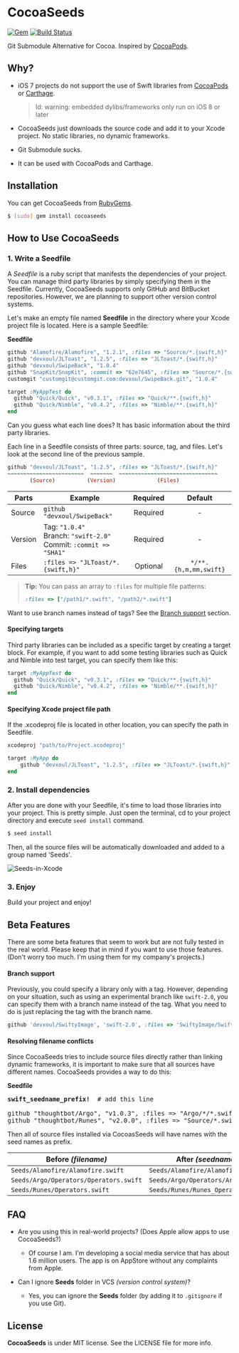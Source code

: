 CocoaSeeds
==========

[![Gem](https://img.shields.io/gem/v/cocoaseeds.svg)](https://rubygems.org/gems/cocoaseeds)
[![Build Status](https://travis-ci.org/devxoul/CocoaSeeds.svg?branch=master)](https://travis-ci.org/devxoul/CocoaSeeds)

Git Submodule Alternative for Cocoa. Inspired by [CocoaPods](https://cocoapods.org).


Why?
----

- iOS 7 projects do not support the use of Swift libraries from [CocoaPods](https://cocoapods.org) or [Carthage](https://github.com/Carthage/Carthage).
    > ld: warning: embedded dylibs/frameworks only run on iOS 8 or later

- CocoaSeeds just downloads the source code and add it to your Xcode project. No static libraries, no dynamic frameworks.
- Git Submodule sucks.
- It can be used with CocoaPods and Carthage.


Installation
------------

You can get CocoaSeeds from [RubyGems](https://rubygems.org).

```bash
$ [sudo] gem install cocoaseeds
```


How to Use CocoaSeeds
----------------

### 1. Write a Seedfile

A *Seedfile* is a ruby script that manifests the dependencies of your project. You can manage third party libraries by simply specifying them in the Seedfile. Currently, CocoaSeeds supports only GitHub and BitBucket repositories. However, we are planning to support other version control systems.

Let's make an empty file named **Seedfile** in the directory where your Xcode project file is located. Here is a sample Seedfile:

**Seedfile**

```ruby
github "Alamofire/Alamofire", "1.2.1", :files => "Source/*.{swift,h}"
github "devxoul/JLToast", "1.2.5", :files => "JLToast/*.{swift,h}"
github "devxoul/SwipeBack", "1.0.4"
github "SnapKit/SnapKit", :commit => "62e7645", :files => "Source/*.{swift,h}"
customgit "customgit@customgit.com:devxoul/SwipeBack.git", "1.0.4"

target :MyAppTest do
  github "Quick/Quick", "v0.3.1", :files => "Quick/**.{swift,h}"
  github "Quick/Nimble", "v0.4.2", :files => "Nimble/**.{swift,h}"
end
```

Can you guess what each line does? It has basic information about the third party libraries. 

Each line in a Seedfile consists of three parts: source, tag, and files. Let's look at the second line of the previous sample.

```ruby
github "devxoul/JLToast", "1.2.5", :files => "JLToast/*.{swift,h}"
~~~~~~~~~~~~~~~~~~~~~~~~  ~~~~~~~  ~~~~~~~~~~~~~~~~~~~~~~~~~~~~~~~
       (Source)          (Version)             (Files)
```

| Parts   | Example                           | Required | Default               |
|---------|-----------------------------------|:--------:|:---------------------:|
| Source  | `github "devxoul/SwipeBack"`      | Required | -                     |
| Version | Tag: `"1.0.4"`<br>Branch: `"swift-2.0"`<br>Commit: `:commit => "SHA1"` | Required | -                     |
| Files   | `:files => "JLToast/*.{swift,h}"` | Optional | `*/**.{h,m,mm,swift}` |

> **Tip:** You can pass an array to `:files` for multiple file patterns:
>
> ```ruby
> :files => ["/path1/*.swift", "/path2/*.swift"]
> ```

Want to use branch names instead of tags? See the [Branch support](#branch-support) section.

#### Specifying targets

Third party libraries can be included as a specific target by creating a target block. For example, if you want to add some testing libraries such as Quick and Nimble into test target, you can specify them like this:

```ruby
target :MyAppTest do
  github "Quick/Quick", "v0.3.1", :files => "Quick/**.{swift,h}"
  github "Quick/Nimble", "v0.4.2", :files => "Nimble/**.{swift,h}"
end
```

#### Specifying Xcode project file path

If the .xcodeproj file is located in other location, you can specify the path in Seedfile.

```ruby
xcodeproj "path/to/Project.xcodeproj"

target :MyApp do
    github "devxoul/JLToast", "1.2.5", :files => "JLToast/*.{swift,h}"
end
```

### 2. Install dependencies

After you are done with your Seedfile, it's time to load those libraries into your project. This is pretty simple. Just open the terminal, cd to your project directory and execute `seed install` command.

```bash
$ seed install
```

Then, all the source files will be automatically downloaded and added to a group named 'Seeds'.

![Seeds-in-Xcode](https://cloud.githubusercontent.com/assets/931655/7502414/cbe45ecc-f476-11e4-9564-450e8887a054.png)


### 3. Enjoy

Build your project and enjoy!


Beta Features
-------------

There are some beta features that seem to work but are not fully tested in the real world. Please keep that in mind if you want to use those features. (Don't worry too much. I'm using them for my company's projects.)


#### Branch support

Previously, you could specify a library only with a tag. However, depending on your situation, such as using an experimental branch like `swift-2.0`, you can specify them with a branch name instead of the tag. What you need to do is just replacing the tag with the branch name.

```ruby
github 'devxoul/SwiftyImage', 'swift-2.0', :files => 'SwiftyImage/SwiftyImage.swift'
```


#### Resolving filename conflicts

Since CocoaSeeds tries to include source files directly rather than linking dynamic frameworks, it is important to make sure that all sources have different names. CocoaSeeds provides a way to do this:

**Seedfile**

<pre>
<b>swift_seedname_prefix!</b>  # add this line

github "thoughtbot/Argo", "v1.0.3", :files => "Argo/*/*.swift"
github "thoughtbot/Runes", "v2.0.0", :files => "Source/*.swift"
</pre>

Then all of source files installed via CocoasSeeds will have names with the seed names as prefix.

| Before *(filename)* | After *(seedname_filename)* |
|---|---|
| `Seeds/Alamofire/Alamofire.swift` | `Seeds/Alamofire/Alamofire_Alamofire.swift` |
| `Seeds/Argo/Operators/Operators.swift` | `Seeds/Argo/Operators/Argo_Operators.swift` |
| `Seeds/Runes/Operators.swift` | `Seeds/Runes/Runes_Operators.swift` |


FAQ
---

* Are you using this in real-world projects? (Does Apple allow apps to use CocoaSeeds?)
    * Of course I am. I'm developing a social media service that has about 1.6 million users. The app is on AppStore without any complaints from Apple.

* Can I ignore **Seeds** folder in VCS *(version control system)*?
    * Yes, you can ignore the **Seeds** folder (by adding it to `.gitignore` if you use Git).


License
-------

**CocoaSeeds** is under MIT license. See the LICENSE file for more info.
